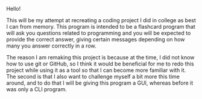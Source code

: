 Hello!

This will be my attempt at recreating a coding project I did in college as best I can from memory. This program is intended to be a flashcard program that will ask you questions related to programming and you will be expected to provide the correct answer, giving certain messages depending on how many you answer correctly in a row.

The reason I am remaking this project is because at the time, I did not know how to use git or GitHub, so I think it would be beneficial for me to redo this project while using it as a tool so that I can become more familiar with it. The second is that I also want to challenge myself a bit more this time around, and to do that I will be giving this program a GUI, whereas before it was only a CLI program. 
